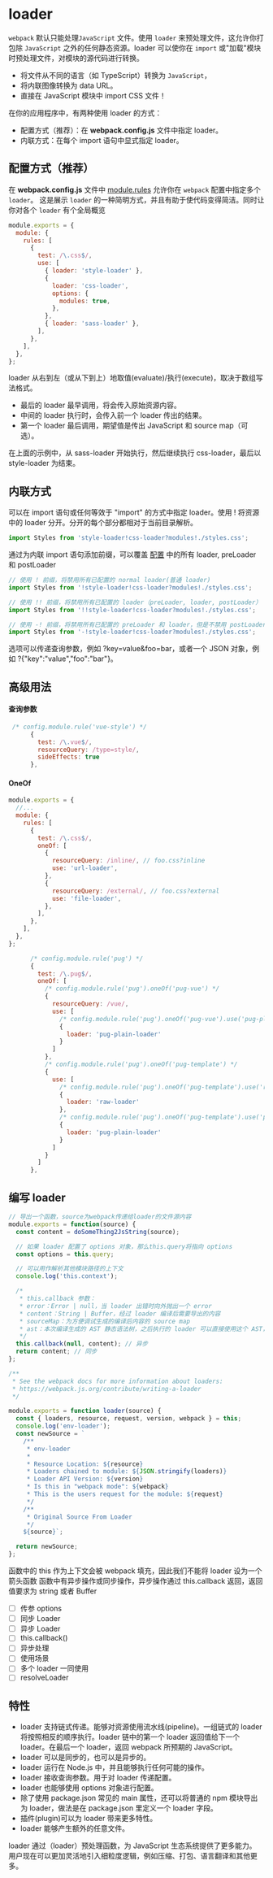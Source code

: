 # loader

`webpack` 默认只能处理`JavaScript` 文件。使用 `loader` 来预处理文件，这允许你打包除 `JavaScript` 之外的任何静态资源。loader 可以使你在 `import` 或"加载"模块时预处理文件，对模块的源代码进行转换。

- 将文件从不同的语言（如 TypeScript）转换为 `JavaScript`，
- 将内联图像转换为 data URL。
- 直接在 JavaScript 模块中 import CSS 文件！

在你的应用程序中，有两种使用 loader 的方式：

- 配置方式（推荐）：在 **webpack.config.js** 文件中指定 loader。
- 内联方式：在每个 import 语句中显式指定 loader。

## 配置方式（推荐）

在 **webpack.config.js** 文件中 [module.rules](https://webpack.docschina.org/configuration/module/#modulerules) 允许你在 `webpack` 配置中指定多个 `loader`。 这是展示 `loader` 的一种简明方式，并且有助于使代码变得简洁。同时让你对各个 `loader` 有个全局概览

```javascript
module.exports = {
  module: {
    rules: [
      {
        test: /\.css$/,
        use: [
          { loader: 'style-loader' },
          {
            loader: 'css-loader',
            options: {
              modules: true,
            },
          },
          { loader: 'sass-loader' },
        ],
      },
    ],
  },
};
```

loader 从右到左（或从下到上）地取值(evaluate)/执行(execute)，取决于数组写法格式。

- 最后的 loader 最早调用，将会传入原始资源内容。
- 中间的 loader 执行时，会传入前一个 loader 传出的结果。
- 第一个 loader 最后调用，期望值是传出 JavaScript 和 source map（可选）。

在上面的示例中，从 sass-loader 开始执行，然后继续执行 css-loader，最后以 style-loader 为结束。

## 内联方式

可以在 import 语句或任何等效于 "import" 的方式中指定 loader。使用 ! 将资源中的 loader 分开。分开的每个部分都相对于当前目录解析。

```javascript
import Styles from 'style-loader!css-loader?modules!./styles.css';
```

通过为内联 import 语句添加前缀，可以覆盖 [配置](https://webpack.docschina.org/configuration) 中的所有 loader, preLoader 和 postLoader

```javascript
// 使用 ! 前缀，将禁用所有已配置的 normal loader(普通 loader)
import Styles from '!style-loader!css-loader?modules!./styles.css';

// 使用 !! 前缀，将禁用所有已配置的 loader（preLoader, loader, postLoader）
import Styles from '!!style-loader!css-loader?modules!./styles.css';

// 使用 -! 前缀，将禁用所有已配置的 preLoader 和 loader，但是不禁用 postLoaders
import Styles from '-!style-loader!css-loader?modules!./styles.css';
```

选项可以传递查询参数，例如 ?key=value&foo=bar，或者一个 JSON 对象，例如 ?{"key":"value","foo":"bar"}。

## 高级用法

#### 查询参数

```javascript
 /* config.module.rule('vue-style') */
      {
        test: /\.vue$/,
        resourceQuery: /type=style/,
        sideEffects: true
      },
```

#### OneOf

```javascript
module.exports = {
  //...
  module: {
    rules: [
      {
        test: /\.css$/,
        oneOf: [
          {
            resourceQuery: /inline/, // foo.css?inline
            use: 'url-loader',
          },
          {
            resourceQuery: /external/, // foo.css?external
            use: 'file-loader',
          },
        ],
      },
    ],
  },
};
```

```javascript
      /* config.module.rule('pug') */
      {
        test: /\.pug$/,
        oneOf: [
          /* config.module.rule('pug').oneOf('pug-vue') */
          {
            resourceQuery: /vue/,
            use: [
              /* config.module.rule('pug').oneOf('pug-vue').use('pug-plain-loader') */
              {
                loader: 'pug-plain-loader'
              }
            ]
          },
          /* config.module.rule('pug').oneOf('pug-template') */
          {
            use: [
              /* config.module.rule('pug').oneOf('pug-template').use('raw') */
              {
                loader: 'raw-loader'
              },
              /* config.module.rule('pug').oneOf('pug-template').use('pug-plain-loader') */
              {
                loader: 'pug-plain-loader'
              }
            ]
          }
        ]
      },
```

## 编写 loader

```javascript
// 导出一个函数，source为webpack传递给loader的文件源内容
module.exports = function(source) {
  const content = doSomeThing2JsString(source);

  // 如果 loader 配置了 options 对象，那么this.query将指向 options
  const options = this.query;

  // 可以用作解析其他模块路径的上下文
  console.log('this.context');

  /*
   * this.callback 参数：
   * error：Error | null，当 loader 出错时向外抛出一个 error
   * content：String | Buffer，经过 loader 编译后需要导出的内容
   * sourceMap：为方便调试生成的编译后内容的 source map
   * ast：本次编译生成的 AST 静态语法树，之后执行的 loader 可以直接使用这个 AST，进而省去重复生成 AST 的过程
   */
  this.callback(null, content); // 异步
  return content; // 同步
};

/**
 * See the webpack docs for more information about loaders:
 * https://webpack.js.org/contribute/writing-a-loader
 */

module.exports = function loader(source) {
  const { loaders, resource, request, version, webpack } = this;
  console.log('env-loader');
  const newSource = `
	/**
	 * env-loader
	 *
	 * Resource Location: ${resource}
	 * Loaders chained to module: ${JSON.stringify(loaders)}
	 * Loader API Version: ${version}
	 * Is this in "webpack mode": ${webpack}
	 * This is the users request for the module: ${request}
	 */
	/**
	 * Original Source From Loader
	 */
	${source}`;

  return newSource;
};
```

函数中的 this 作为上下文会被 webpack 填充，因此我们不能将 loader 设为一个箭头函数
函数中有异步操作或同步操作，异步操作通过 this.callback 返回，返回值要求为 string 或者 Buffer

- [ ] 传参 options
- [ ] 同步 Loader
- [ ] 异步 Loader
- [ ] this.callback()
- [ ] 异步处理
- [ ] 使用场景
- [ ] 多个 loader 一同使用
- [ ] resolveLoader

## 特性

- loader 支持链式传递。能够对资源使用流水线(pipeline)。一组链式的 loader 将按照相反的顺序执行。loader 链中的第一个 loader 返回值给下一个 loader。在最后一个 loader，返回 webpack 所预期的 JavaScript。
- loader 可以是同步的，也可以是异步的。
- loader 运行在 Node.js 中，并且能够执行任何可能的操作。
- loader 接收查询参数。用于对 loader 传递配置。
- loader 也能够使用 options 对象进行配置。
- 除了使用 package.json 常见的 main 属性，还可以将普通的 npm 模块导出为 loader，做法是在 package.json 里定义一个 loader 字段。
- 插件(plugin)可以为 loader 带来更多特性。
- loader 能够产生额外的任意文件。

loader 通过（loader）预处理函数，为 JavaScript 生态系统提供了更多能力。 用户现在可以更加灵活地引入细粒度逻辑，例如压缩、打包、语言翻译和其他更多。
